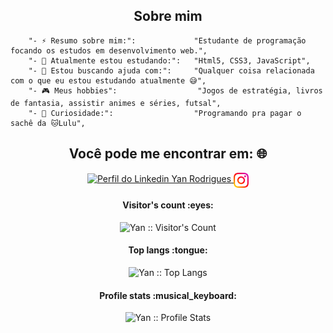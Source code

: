 <h2 align="center">Sobre mim</h2>




		"- ⚡ Resumo sobre mim:":             "Estudante de programação focando os estudos em desenvolvimento web.",
		"- 🌱 Atualmente estou estudando:":   "Html5, CSS3, JavaScript",
		"- 🤔 Estou buscando ajuda com:":     "Qualquer coisa relacionada com o que eu estou estudando atualmente 😅",
		"- 🎮 Meus hobbies":                  "Jogos de estratégia, livros de fantasia, assistir animes e séries, futsal",
		"- 🧐 Curiosidade:":                  "Programando pra pagar o sachê da 🐱Lulu",


<h2 align="center">Você pode me encontrar em: 🌐</h2>

<p align="center">
  
  <a href="https://www.linkedin.com/in/yan-rds/">
    <img src="https://www.vectorlogo.zone/logos/linkedin/linkedin-icon.svg" alt="Perfil do Linkedin Yan Rodrigues" height="30" width="30">
  </a>

  <a href="https://www.instagram.com/yann.rds/">
    <img align="center" alt="Yan Rodrigues | Instagram" width="24px" src="https://github.com/SatYu26/SatYu26/blob/master/Assets/Instagram.svg" />
  </a>
</p>


<h4 align="center">Visitor's count :eyes:</h4>

<p align="center"><img src="https://profile-counter.glitch.me/{yan-rds}/count.svg" alt="Yan :: Visitor's Count" /></p>

<h4 align="center">Top langs :tongue:</h4>

<p align="center"><img src="https://github-readme-stats.vercel.app/api/top-langs/?username=yan-rds&langs_count=10&theme=tokyonight&layout=compact" alt="Yan :: Top Langs" /></p>

<h4 align="center">Profile stats :musical_keyboard:</h4>

<p align="center"><img src="https://github-readme-stats.vercel.app/api?username=yan-rds&show_icons=true&theme=synthwave" alt="Yan :: Profile Stats" /></p>


